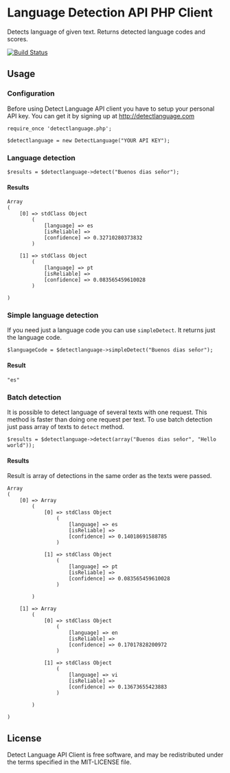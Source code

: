 Language Detection API PHP Client 
========

Detects language of given text. Returns detected language codes and scores.

[![Build Status](https://secure.travis-ci.org/detectlanguage/detectlanguage-php-v1.png)](http://travis-ci.org/detectlanguage/detectlanguage-php)

## Usage

### Configuration

Before using Detect Language API client you have to setup your personal API key.
You can get it by signing up at http://detectlanguage.com

    require_once 'detectlanguage.php';

    $detectlanguage = new DetectLanguage("YOUR API KEY");

### Language detection

    $results = $detectlanguage->detect("Buenos dias señor");

#### Results

    Array
    (
        [0] => stdClass Object
            (
                [language] => es
                [isReliable] => 
                [confidence] => 0.32710280373832
            )

        [1] => stdClass Object
            (
                [language] => pt
                [isReliable] => 
                [confidence] => 0.083565459610028
            )

    )

### Simple language detection

If you need just a language code you can use `simpleDetect`. It returns just the language code.

    $languageCode = $detectlanguage->simpleDetect("Buenos dias señor");

#### Result

    "es"

### Batch detection

It is possible to detect language of several texts with one request.
This method is faster than doing one request per text.
To use batch detection just pass array of texts to `detect` method.

    $results = $detectlanguage->detect(array("Buenos dias señor", "Hello world"));

#### Results

Result is array of detections in the same order as the texts were passed.

    Array
    (
        [0] => Array
            (
                [0] => stdClass Object
                    (
                        [language] => es
                        [isReliable] => 
                        [confidence] => 0.14018691588785
                    )

                [1] => stdClass Object
                    (
                        [language] => pt
                        [isReliable] => 
                        [confidence] => 0.083565459610028
                    )

            )

        [1] => Array
            (
                [0] => stdClass Object
                    (
                        [language] => en
                        [isReliable] => 
                        [confidence] => 0.17017828200972
                    )

                [1] => stdClass Object
                    (
                        [language] => vi
                        [isReliable] => 
                        [confidence] => 0.13673655423883
                    )

            )

    )

## License

Detect Language API Client is free software, and may be redistributed under the terms specified in the MIT-LICENSE file.
